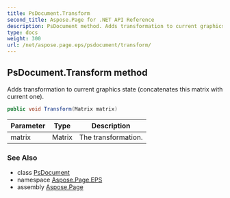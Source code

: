 ```yaml
---
title: PsDocument.Transform
second_title: Aspose.Page for .NET API Reference
description: PsDocument method. Adds transformation to current graphics state concatenates this matrix with current one
type: docs
weight: 300
url: /net/aspose.page.eps/psdocument/transform/
---
```

## PsDocument.Transform method

Adds transformation to current graphics state (concatenates this matrix with current one).

```csharp
public void Transform(Matrix matrix)
```

| Parameter | Type | Description |
| --- | --- | --- |
| matrix | Matrix | The transformation. |

### See Also

* class [PsDocument](../)
* namespace [Aspose.Page.EPS](../../psdocument/)
* assembly [Aspose.Page](../../../)


